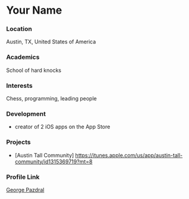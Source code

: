 # Your Name

### Location

Austin, TX, United States of America

### Academics

School of hard knocks

### Interests

Chess, programming, leading people

### Development

- creator of 2 iOS apps on the App Store

### Projects

- [Austin Tall Community] https://itunes.apple.com/us/app/austin-tall-community/id1315369719?mt=8

### Profile Link

[George Pazdral](https://github.com/JorgeAntonio512)
